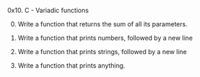 0x10. C - Variadic functions

0.	Write a function that returns the sum of all its parameters.

1.	Write a function that prints numbers, followed by a new line

2.	Write a function that prints strings, followed by a new line

3.	Write a function that prints anything.

